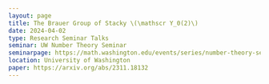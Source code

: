 ```yaml
---
layout: page
title: The Brauer Group of Stacky \(\mathscr Y_0(2)\)
date: 2024-04-02
type: Research Seminar Talks
seminar: UW Number Theory Seminar
seminarpage: https://math.washington.edu/events/series/number-theory-seminar
location: University of Washington
paper: https://arxiv.org/abs/2311.18132
---
```

